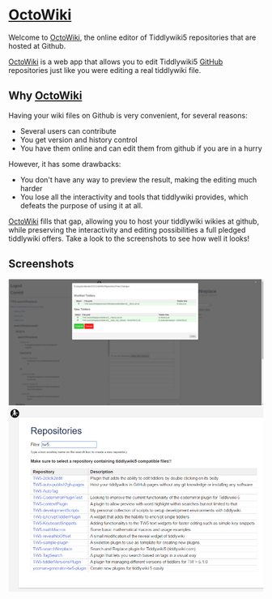 <h1 class=""><a class="tc-tiddlylink tc-tiddlylink-shadow" href="#OctoWiki">OctoWiki</a></h1><p>Welcome to <a class="tc-tiddlylink tc-tiddlylink-shadow" href="#OctoWiki">OctoWiki</a>, the online editor of Tiddlywiki5 repositories that are hosted at Github.</p><p><a class="tc-tiddlylink tc-tiddlylink-shadow" href="#OctoWiki">OctoWiki</a> is a web app that allows you to edit Tiddlywiki5 <a class="tc-tiddlylink tc-tiddlylink-missing" href="#GitHub">GitHub</a> repositories just like you were editing a real tiddlywiki file.</p><h2 class="">Why <a class="tc-tiddlylink tc-tiddlylink-shadow" href="#OctoWiki">OctoWiki</a></h2><p>Having your wiki files on Github is very convenient, for several reasons:</p><ul><li>Several users can contribute</li><li>You get version and history control</li><li>You have them online and can edit them from github if you are in a hurry</li></ul><p>However, it has some drawbacks:</p><ul><li>You don't have any way to preview the result, making the editing much harder</li><li>You lose all the interactivity and tools that tiddlywiki provides, which defeats the purpose of using it at all.</li></ul><p><a class="tc-tiddlylink tc-tiddlylink-shadow" href="#OctoWiki">OctoWiki</a> fills that gap, allowing you to host your tiddlywiki wikies at github, while preserving the interactivity and editing possibilities a full pledged tiddlywiki offers.
Take a look to the screenshots to see how well it looks!</p><h2 class="">Screenshots</h2><p><img alt="Commit changes screenshot" src="./images/screenshots/commitChanges.png">
<img alt="Commit changes screenshot" src="./images/screenshots/selectingRepos.png">
</p>
